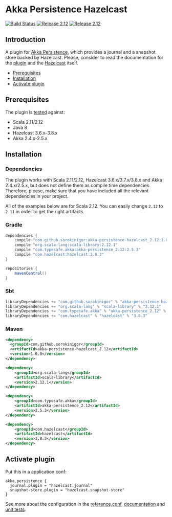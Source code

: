 # Akka Persistence Hazelcast
[![Build Status](https://travis-ci.org/sorokinigor/akka-persistence-hazelcast.svg?branch=master)](https://travis-ci.org/sorokinigor/akka-persistence-hazelcast)
[![Release 2.12](https://img.shields.io/maven-central/v/com.github.sorokinigor/akka-persistence-hazelcast_2.12.svg?label=release%20for%20Scala%202.12)](http://search.maven.org/#artifactdetails%7Ccom.github.sorokinigor%7Cakka-persistence-hazelcast_2.12%7C1.0.0%7Cjar)
[![Release 2.12](https://img.shields.io/maven-central/v/com.github.sorokinigor/akka-persistence-hazelcast_2.11.svg?label=release%20for%20Scala%202.11)](http://search.maven.org/#artifactdetails%7Ccom.github.sorokinigor%7Cakka-persistence-hazelcast_2.11%7C1.0.0%7Cjar)
## Introduction
A plugin for [Akka Persistence](http://doc.akka.io/docs/akka/2.5/scala/persistence.html), which provides a journal
and a snapshot store backed by Hazelcast. Please, consider to read the documentation for the [plugin](https://github.com/sorokinigor/akka-persistence-hazelcast/wiki) 
and the [Hazelcast](https://hazelcast.org/documentation/) itself.
* [Prerequisites](#prerequisites)
* [Installation](#installation)
* [Activate plugin](#activate-plugin)

## Prerequisites
The plugin is [tested](https://travis-ci.org/sorokinigor/akka-persistence-hazelcast) against:
* Scala 2.11/2.12
* Java 8
* Hazelcast 3.6.x-3.8.x
* Akka  2.4.x-2.5.x

## Installation
### Dependencies
The plugin works with Scala 2.11/2.12, Hazelcast 3.6.x/3.7.x/3.8.x and Akka 2.4.x/2.5.x, but does not define them as compile time 
dependencies. Therefore, please, make sure that you have included all the relevant dependencies in your project.

All of the examples below are for Scala 2.12. You can easily change `2.12` to `2.11` in order to get the right artifacts.
### Gradle
```Groovy
dependencies {
    compile "com.github.sorokinigor:akka-persistence-hazelcast_2.12:1.0.0"
    compile "org.scala-lang:scala-library:2.12.1"
    compile "com.typesafe.akka:akka-persistence_2.12:2.5.3"
    compile "com.hazelcast:hazelcast:3.8.3"
}

repositories {
    mavenCentral()
}
```
### Sbt
```Scala
libraryDependencies += "com.github.sorokinigor" % "akka-persistence-hazelcast_2.12" % "1.0.0"
libraryDependencies += "org.scala-lang" % "scala-library" % "2.12.1"
libraryDependencies += "com.typesafe.akka" % "akka-persistence_2.12" % "2.5.3"
libraryDependencies += "com.hazelcast" % "hazelcast" % "3.8.3" 
```
### Maven
```xml
<dependency>
  <groupId>com.github.sorokinigor</groupId>
  <artifactId>akka-persistence-hazelcast_2.12</artifactId>
  <version>1.0.0</version>
</dependency>

<dependency>
    <groupId>org.scala-lang</groupId>
    <artifactId>scala-library</artifactId>
    <version>2.12.1</version>
</dependency>

<dependency>
    <groupId>com.typesafe.akka</groupId>
    <artifactId>akka-persistence_2.12</artifactId>
    <version>2.5.3</version>
</dependency>

<dependency>
    <groupId>com.hazelcast</groupId>
    <artifactId>hazelcast</artifactId>
    <version>3.8.3</version>
</dependency>
```
## Activate plugin 
Put this in a application.conf:
```
akka.persistence {
  journal.plugin = "hazelcast.journal"
  snapshot-store.plugin = "hazelcast.snapshot-store"
}
```
See more about the configuration in the [reference.conf](https://github.com/sorokinigor/akka-persistence-hazelcast/blob/master/src/main/resources/reference.conf), 
[documentation](https://github.com/sorokinigor/akka-persistence-hazelcast/wiki/Configuration) and
[unit tests](https://github.com/sorokinigor/akka-persistence-hazelcast/tree/master/src/test/resources).
